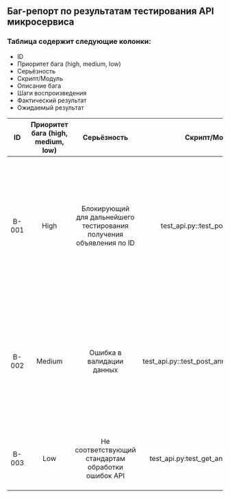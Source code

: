 ## Баг-репорт по результатам тестирования API микросервиса

### Таблица содержит следующие колонки:
- ID
- Приоритет бага (high, medium, low)
- Серьёзность
- Скрипт/Модуль
- Описание бага
- Шаги воспроизведения
- Фактический результат
- Ожидаемый результат

<table>
    <thead>
        <tr>
            <th>ID</th>
            <th>Приоритет бага (high, medium, low)</th>
            <th>Серьёзность</th>
            <th>Скрипт/Модуль</th>
            <th>Описание бага</th>
            <th>Шаги воспроизведения</th>
            <th>Фактический результат</th>
            <th>Ожидаемый результат</th>
        </tr>
    </thead>
    <tbody>
        <tr>
            <td rowspan=3 align="center">B-001</td>
            <td rowspan=3 align="center">High</td>
            <td rowspan=3 align="center">Блокирующий для дальнейшего тестирования получения объявления по ID</td>
	    <td rowspan=3 align="center">test_api.py::test_post_announce</td>
	    <td rowspan=3 align="center">Отсутствует поле 'id' в ответе на создание объявления</td>
            <td align="left">1. Отправить POST-запрос на создание объявления по URL "https://qa-internship.avito.com/api/item".</td> 
	    <td rowspan=3 align="left">В ответе присутствует сообщение о сохранении объявления, но отсутствует 'id'</td>
 	    <td rowspan=3 align="left">В теле ответа присутствует уникальный 'id' созданного объявления</td>
 	</tr>
        <tr>
            <td align="left">2. В теле запроса передать валидные данные в формате JSON:

```
{
"name": "Nokia",
"price": 12500,
"sellerId": test_seller_ID,
"statistics": {
         "contacts": 25,
         "like": 15,
         "viewCount": 17
	}
}
```
</td> 
	</tr>
	<tr>
            <td align="left">3. Получить ответ от сервера.</td>
        </tr>
	<tr>
            <td rowspan=3 align="center">B-002</td>
            <td rowspan=3 align="center">Medium</td>
            <td rowspan=3 align="center">Ошибка в валидации данных</td>
	    <td rowspan=3 align="center">test_api.py::test_post_announce_error_data</td>
	    <td rowspan=3 align="center">Сервер возвращает статус 200 OK, при отправке запроса с некорректными данными</td>
            <td align="left">1. Отправить POST-запрос на создание объявления по URL "https://qa-internship.avito.com/api/item".</td> 
	    <td rowspan=3 align="left">Сервер возвращает статус 200 OK, что означает успешное выполнение запроса</td>
 	    <td rowspan=3 align="left">Сервер возвращет статус 400 Bad Request, так как отсутствует обязательное поле 'price'</td>
 	</tr>
        <tr>
            <td align="left">2. В теле запроса передать валидные данные в формате JSON:

```
{
"name": "Nokia",
"sellerId": test_seller_ID,
"statistics": {
         "contacts": 25,
         "like": 15,
         "viewCount": 17
	}
}
```
</td> 
	</tr>
	<tr>
            <td align="left">3. Получить ответ от сервера.</td>
        </tr>
	<tr>
            <td rowspan=3 align="center">B-003</td>
            <td rowspan=3 align="center">Low</td>
            <td rowspan=3 align="center">Не соответствующий стандартам обработки ошибок API</td>
	    <td rowspan=3 align="center">test_api.py:test_get_announce_error_id</td>
	    <td rowspan=3 align="center">Некорректный ответ при получении объявления с несуществующим ID</td>
            <td align="left">1. Отправить GET-запрос на получение объявления по несуществующему ID. В тестовом запросе URL "https://qa-internship.avito.com/api/item/09209618-5494-488e-89f3-966366b361a7_35".</td> 
	    <td rowspan=3 align="left">Сервер возвращает статус 404 Not Found, без поля error и кода ошибки</td>
 	    <td rowspan=3 align="left">Сервер возвращает статус 404 Not Found, с полем error и кодом ошибки</td>
 	</tr>
        <tr>
            <td align="left">2. Получить ответ от сервера.</td> 
	</tr>
    </tbody>
</table>
